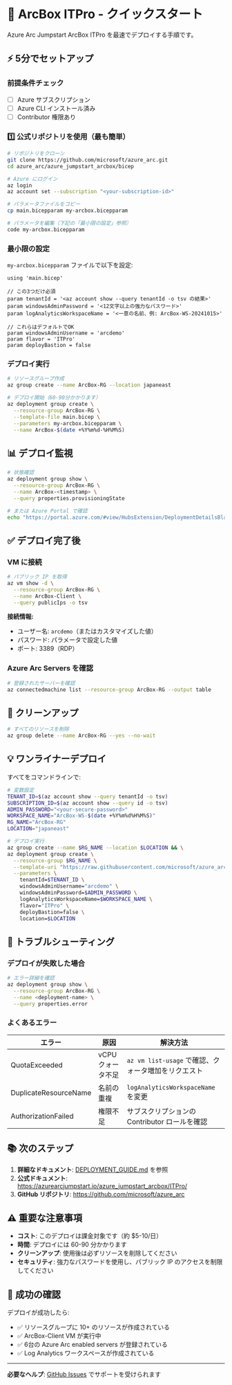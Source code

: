 # 🚀 ArcBox ITPro - クイックスタート

Azure Arc Jumpstart ArcBox ITPro を最速でデプロイする手順です。

## ⚡ 5分でセットアップ

### 前提条件チェック

- [ ] Azure サブスクリプション
- [ ] Azure CLI インストール済み
- [ ] Contributor 権限あり

### 1️⃣ 公式リポジトリを使用（最も簡単）

```bash
# リポジトリをクローン
git clone https://github.com/microsoft/azure_arc.git
cd azure_arc/azure_jumpstart_arcbox/bicep

# Azure にログイン
az login
az account set --subscription "<your-subscription-id>"

# パラメータファイルをコピー
cp main.bicepparam my-arcbox.bicepparam

# パラメータを編集（下記の「最小限の設定」参照）
code my-arcbox.bicepparam
```

### 最小限の設定

`my-arcbox.bicepparam` ファイルで以下を設定:

```bicep
using 'main.bicep'

// この3つだけ必須
param tenantId = '<az account show --query tenantId -o tsv の結果>'
param windowsAdminPassword = '<12文字以上の強力なパスワード>'
param logAnalyticsWorkspaceName = '<一意の名前、例: ArcBox-WS-20241015>'

// これらはデフォルトでOK
param windowsAdminUsername = 'arcdemo'
param flavor = 'ITPro'
param deployBastion = false
```

### デプロイ実行

```bash
# リソースグループ作成
az group create --name ArcBox-RG --location japaneast

# デプロイ開始（60-90分かかります）
az deployment group create \
  --resource-group ArcBox-RG \
  --template-file main.bicep \
  --parameters my-arcbox.bicepparam \
  --name ArcBox-$(date +%Y%m%d-%H%M%S)
```

## 📊 デプロイ監視

```bash
# 状態確認
az deployment group show \
  --resource-group ArcBox-RG \
  --name ArcBox-<timestamp> \
  --query properties.provisioningState

# または Azure Portal で確認
echo "https://portal.azure.com/#view/HubsExtension/DeploymentDetailsBlade/~/overview/id/%2Fsubscriptions%2F<subscription-id>%2FresourceGroups%2FArcBox-RG%2Fproviders%2FMicrosoft.Resources%2Fdeployments%2FArcBox-<timestamp>"
```

## ✅ デプロイ完了後

### VM に接続

```bash
# パブリック IP を取得
az vm show -d \
  --resource-group ArcBox-RG \
  --name ArcBox-Client \
  --query publicIps -o tsv
```

**接続情報:**
- ユーザー名: `arcdemo`（またはカスタマイズした値）
- パスワード: パラメータで設定した値
- ポート: 3389（RDP）

### Azure Arc Servers を確認

```bash
# 登録されたサーバーを確認
az connectedmachine list --resource-group ArcBox-RG --output table
```

## 🧹 クリーンアップ

```bash
# すべてのリソースを削除
az group delete --name ArcBox-RG --yes --no-wait
```

## 💡 ワンライナーデプロイ

すべてをコマンドラインで:

```bash
# 変数設定
TENANT_ID=$(az account show --query tenantId -o tsv)
SUBSCRIPTION_ID=$(az account show --query id -o tsv)
ADMIN_PASSWORD="<your-secure-password>"
WORKSPACE_NAME="ArcBox-WS-$(date +%Y%m%d%H%M%S)"
RG_NAME="ArcBox-RG"
LOCATION="japaneast"

# デプロイ実行
az group create --name $RG_NAME --location $LOCATION && \
az deployment group create \
  --resource-group $RG_NAME \
  --template-uri "https://raw.githubusercontent.com/microsoft/azure_arc/main/azure_jumpstart_arcbox/bicep/main.bicep" \
  --parameters \
    tenantId=$TENANT_ID \
    windowsAdminUsername="arcdemo" \
    windowsAdminPassword=$ADMIN_PASSWORD \
    logAnalyticsWorkspaceName=$WORKSPACE_NAME \
    flavor="ITPro" \
    deployBastion=false \
    location=$LOCATION
```

## 🔧 トラブルシューティング

### デプロイが失敗した場合

```bash
# エラー詳細を確認
az deployment group show \
  --resource-group ArcBox-RG \
  --name <deployment-name> \
  --query properties.error
```

### よくあるエラー

| エラー | 原因 | 解決方法 |
|--------|------|---------|
| QuotaExceeded | vCPU クォータ不足 | `az vm list-usage` で確認、クォータ増加をリクエスト |
| DuplicateResourceName | 名前の重複 | `logAnalyticsWorkspaceName` を変更 |
| AuthorizationFailed | 権限不足 | サブスクリプションの Contributor ロールを確認 |

## 📚 次のステップ

1. **詳細なドキュメント**: [DEPLOYMENT_GUIDE.md](DEPLOYMENT_GUIDE.md) を参照
2. **公式ドキュメント**: https://azurearcjumpstart.io/azure_jumpstart_arcbox/ITPro/
3. **GitHub リポジトリ**: https://github.com/microsoft/azure_arc

## ⚠️ 重要な注意事項

- **コスト**: このデプロイは課金対象です（約 $5-10/日）
- **時間**: デプロイには 60-90 分かかります
- **クリーンアップ**: 使用後は必ずリソースを削除してください
- **セキュリティ**: 強力なパスワードを使用し、パブリック IP のアクセスを制限してください

## 🎯 成功の確認

デプロイが成功したら:

- ✅ リソースグループに 10+ のリソースが作成されている
- ✅ ArcBox-Client VM が実行中
- ✅ 6台の Azure Arc enabled servers が登録されている
- ✅ Log Analytics ワークスペースが作成されている

---

**必要なヘルプ**: [GitHub Issues](https://github.com/microsoft/azure_arc/issues) でサポートを受けられます
